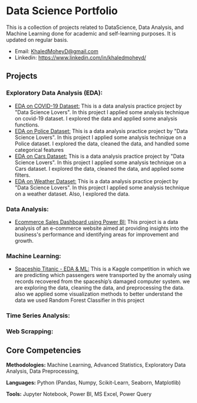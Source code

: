 # Data Science Portfolio
This is a collection of projects related to DataScience, Data Analysis, and Machine Learning done for academic and self-learning purposes.
It is updated on regular basis.

- Email: KhaledMoheyD@gmail.com
- Linkedin: https://www.linkedin.com/in/khaledmoheyd/

## Projects

### Exploratory Data Analysis (EDA):

- [EDA on COVID-19 Dataset:](https://github.com/KhaledMoheyD/EDA-on-Covid19-Dataset) This is a data analysis practice project by "Data Science Lovers". In this project I applied some analysis technique on covid-19 dataset. I explored the data and applied some analysis functions.
- [EDA on Police Dataset:](https://github.com/KhaledMoheyD/EDA-on-Police-Dataset) This is a data analysis practice project by "Data Science Lovers". In this project I applied some analysis technique on a Police dataset. I explored the data, cleaned the data, and handled some categorical features
- [EDA on Cars Dataset:](https://github.com/KhaledMoheyD/EDA-on-Cars-Dataset) This is a data analysis practice project by "Data Science Lovers". In this project I applied some analysis technique on a Cars dataset. I explored the data, cleaned the data, and applied some filters.
- [EDA on Weather Dataset:](https://github.com/KhaledMoheyD/EDA-on-Weather-Dataset) This is a data analysis practice project by "Data Science Lovers". In this project I applied some analysis technique on a weather dataset. Also, I explored the data.

### Data Analysis:

- [Ecommerce Sales Dashboard using Power BI:](https://github.com/KhaledMoheyD/E-commerce-Sales-Dashboard-PowerBI) This project is a data analysis of an e-commerce website aimed at providing insights into the business's performance and identifying areas for improvement and growth.

### Machine Learning:

- [Spaceship Titanic - EDA & ML:](https://github.com/KhaledMoheyD/Spaceship-Titanic-EDA-ML) This is a Kaggle competition in which we are predicting which passengers were transported by the anomaly using records recovered from the spaceship’s damaged computer system.
we are exploring the data, cleaning the data, and preprocessing the data.
also we applied some visualization methods to better understand the data
we used Random Forest Classifier in this project

### Time Series Analysis:

### Web Scrapping:

## Core Competencies

**Methodologies:**  Machine Learning, Advanced Statistics, Exploratory Data Analysis, Data Preprocessing,

**Languages:** Python (Pandas, Numpy, Scikit-Learn, Seaborn, Matplotlib)

**Tools:** Jupyter Notebook, Power BI, MS Excel, Power Query
